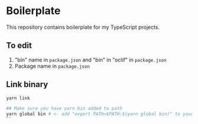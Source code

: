 # Boilerplate

This repository contains boilerplate for my TypeScript projects.

## To edit

1. "bin" name in `package.json` and "bin" in "oclif" in `package.json`
2. Package name in `package.json`

## Link binary

```bash
yarn link

## Make sure you have yarn bin added to path
yarn global bin # <- add "export PATH=$PATH:$(yarn global bin)" to your zshrc
``
